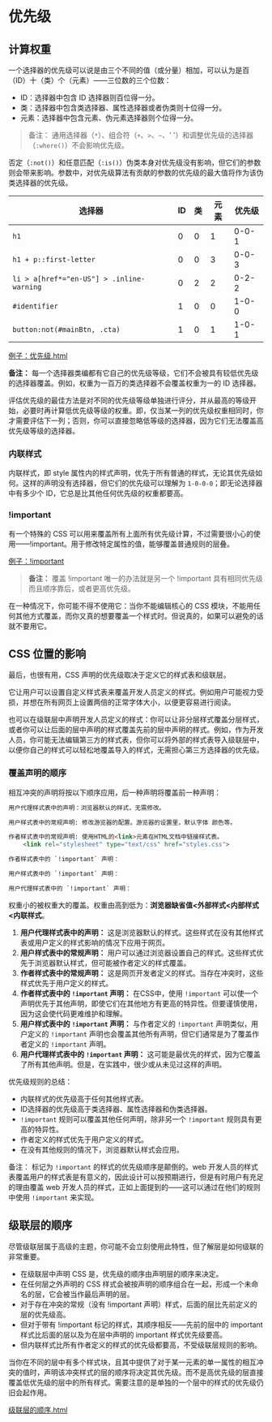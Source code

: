 
# 优先级

## 计算权重

一个选择器的优先级可以说是由三个不同的值（或分量）相加，可以认为是百（ID）十（类）个（元素）——三位数的三个位数：

- ID：选择器中包含 ID 选择器则百位得一分。
- 类：选择器中包含类选择器、属性选择器或者伪类则十位得一分。
- 元素：选择器中包含元素、伪元素选择器则个位得一分。

> 备注： 通用选择器（`*`）、组合符（`+`、`>`、`~`、' '）和调整优先级的选择器（`:where()`）不会影响优先级。

否定（`:not()`）和任意匹配（`:is()`）伪类本身对优先级没有影响，但它们的参数则会带来影响。参数中，对优先级算法有贡献的参数的优先级的最大值将作为该伪类选择器的优先级。

选择器 |ID |类 |元素 |优先级
--|--|--|--|--
`h1` |0 |0 |1 |0-0-1
`h1 + p::first-letter`| 0 |0 |3 |0-0-3
`li > a[href*="en-US"] > .inline-warning` |0 |2 |2| 0-2-2
`#identifier` | 1| 0 |0 |1-0-0
`button:not(#mainBtn, .cta)` |1 |0 |1 |1-0-1

[例子：优先级.html](Code/优先级/优先级.html)

**备注：** 每一个选择器类编都有它自己的优先级等级，它们不会被具有较低优先级的选择器覆盖。例如，权重为一百万的类选择器不会覆盖权重为一的 ID 选择器。

评估优先级的最佳方法是对不同的优先级等级单独进行评分，并从最高的等级开始，必要时再计算低优先级等级的权重。即，仅当某一列的优先级权重相同时，你才需要评估下一列；否则，你可以直接忽略低等级的选择器，因为它们无法覆盖高优先级等级的选择器。

### 内联样式

内联样式，即 style 属性内的样式声明，优先于所有普通的样式，无论其优先级如何。这样的声明没有选择器，但它们的优先级可以理解为 `1-0-0-0`；即无论选择器中有多少个 ID，它总是比其他任何优先级的权重都要高。

### !important

有一个特殊的 CSS 可以用来覆盖所有上面所有优先级计算，不过需要很小心的使用——!important。用于修改特定属性的值，能够覆盖普通规则的层叠。

[例子：!important](Code/优先级/!important.html)

> **备注：** 覆盖 !important 唯一的办法就是另一个 !important 具有相同优先级而且顺序靠后，或者更高优先级。

在一种情况下，你可能不得不使用它：当你不能编辑核心的 CSS 模块，不能用任何其他方式覆盖，而你又真的想要覆盖一个样式时。但说真的，如果可以避免的话就不要用它。

## CSS 位置的影响

最后，也很有用，CSS 声明的优先级取决于定义它的样式表和级联层。

它让用户可以设置自定义样式表来覆盖开发人员定义的样式。例如用户可能视力受损，并想在所有网页上设置两倍的正常字体大小，以便更容易进行阅读。

也可以在级联层中声明开发人员定义的样式：你可以让非分层样式覆盖分层样式，或者你可以让后面的层中声明的样式覆盖先前的层中声明的样式。例如，作为开发人员，你可能无法编辑第三方的样式表，但你可以将外部的样式表导入级联层中，以便你自己的样式可以轻松地覆盖导入的样式，无需担心第三方选择器的优先级。

### 覆盖声明的顺序

相互冲突的声明将按以下顺序应用，后一种声明将覆盖前一种声明：

```html
用户代理样式表中的声明：浏览器默认的样式，无需修改。

用户样式表中的常规声明: 修改游览器的配置。游览器的设置里，默认字体 颜色等。

作者样式表中的常规声明: 使用HTML的<link>元素在HTML文档中链接样式表。
    <link rel="stylesheet" type="text/css" href="styles.css">

作者样式表中的 `!important` 声明：

用户样式表中的 `!important` 声明：

用户代理样式表中的 `!important` 声明：
```

权重小的被权重大的覆盖。权重由高到低为：**浏览器缺省值<外部样式<内部样式<内联样式**。

1. **用户代理样式表中的声明：** 这是浏览器默认的样式。这些样式在没有其他样式表或用户定义的样式影响的情况下应用于网页。
2. **用户样式表中的常规声明：** 用户可以通过浏览器设置自己的样式。这些样式优先于浏览器默认样式，但可能被作者定义的样式覆盖。
3. **作者样式表中的常规声明：** 这是网页开发者定义的样式。当存在冲突时，这些样式优先于用户定义的样式。
4. **作者样式表中的 `!important` 声明：** 在CSS中，使用 `!important` 可以使一个声明优先于其他声明，即使它们在其他地方有更高的特异性。但要谨慎使用，因为这会使代码更难维护和理解。
5. **用户样式表中的 `!important` 声明：** 与作者定义的 `!important` 声明类似，用户定义的 `!important` 声明也会覆盖其他所有声明，但它们通常是为了覆盖作者定义的 `!important` 声明。
6. **用户代理样式表中的 `!important` 声明：** 这可能是最优先的样式，因为它覆盖了所有其他声明。但是，在实践中，很少或从未见过这样的声明。

优先级规则的总结：

- 内联样式的优先级高于任何其他样式表。
- ID选择器的优先级高于类选择器、属性选择器和伪类选择器。
- `!important` 规则可以覆盖其他任何声明，除非另一个 `!important` 规则具有更高的特异性。
- 作者定义的样式优先于用户定义的样式。
- 在没有其他规则的情况下，浏览器默认样式会应用。

备注： 标记为 `!important` 的样式的优先级顺序是颠倒的。web 开发人员的样式表覆盖用户的样式表是有意义的，因此设计可以按预期进行，但是有时用户有充足的理由覆盖 web 开发人员的样式，正如上面提到的——这可以通过在他们的规则中使用 `!important` 来实现。

## 级联层的顺序

尽管级联层属于高级的主题，你可能不会立刻使用此特性，但了解层是如何级联的非常重要。

- 在级联层中声明 CSS 是，优先级的顺序由声明层的顺序来决定。
- 在任何层之外声明的 CSS 样式会被按声明的顺序组合在一起，形成一个未命名的层，它会被当作最后声明的层。
- 对于存在冲突的常规（没有 !important 声明）样式，后面的层比先前定义的层的优先级高。
- 但对于带有 !important 标记的样式，其顺序相反——先前的层中的 important 样式比后面的层以及为在层中声明的 important 样式优先级要高。
- 但内联样式比所有作者定义的样式的优先级都要高，不受级联层规则的影响。

当你在不同的层中有多个样式块，且其中提供了对于某一元素的单一属性的相互冲突的值时，声明该冲突样式的层的顺序将决定其优先级。而不是高优先级的层直接覆盖低优先级的层中的所有样式。需要注意的是单独的一个层中的样式的优先级仍旧会起作用。

[级联层的顺序.html](Code/优先级/级联层的顺序.html)
